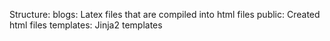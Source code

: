 Structure:
	blogs: Latex files that are compiled into html files
	public: Created html files
	templates: Jinja2 templates
